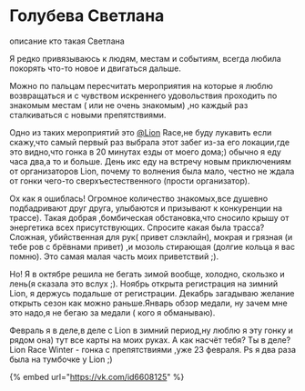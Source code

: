 # Голубева Светлана

описание кто такая Светлана



 Я редко привязываюсь к людям, местам и событиям, всегда любила покорять что-то новое и двигаться дальше.  
  
Можно по пальцам пересчитать мероприятия на которые я люблю возвращаться и с чувством искреннего удовольствия проходить по знакомым местам \( или не очень знакомым\) ,но каждый раз сталкиваться с новыми препятствиями.  
  
Одно из таких мероприятий это [@Lion](https://vk.com/lion) Race,не буду лукавить если скажу,что самый первый раз выбрала этот забег из-за его локации,где это видно,что гонка в 20 минутах езды от моего дома;\) обычно я еду часа два,а то и больше. День икс еду на встречу новым приключениям от организаторов Lion, почему то волнения была мало, честно не ждала от гонки чего-то сверхъестественного \(прости организатор\).  
  
Ох как я ошиблась! Огромное количество знакомых,все душевно подбадривают друг друга, улыбаются и призывают к конкуренции на трассе\). Такая добрая ,бомбическая обстановка,что сносило крышу от энергетика всех присутствующих. Спросите какая была трасса? Сложная, убийственная для рук\( привет слэклайн\), мокрая и грязная \(и тебе ров с брёвнами привет\) ,и мозоль стирающая \(долгие кольца я вас помню\). Это самая малая часть моих приветствий ;\).  
  
Но! Я в октябре решила не бегать зимой вообще, холодно, скользко и лень\(я сказала это вслух ;\). Ноябрь открыта регистрация на зимний Lion, я держусь подальше от регистрации. Декабрь загадываю желание открыть сезон как можно раньше.Январь обзор медали, ну зачем мне это надо,я не бегаю за медали \( кого я обманываю\).  
  
Февраль я в деле,в деле с Lion в зимний период,ну люблю я эту гонку и рядом она\) тут все карты на моих руках. А как насчёт тебя? Ты в деле? Lion Race Winter - гонка с препятствиями ,уже 23 февраля. Ps я два раза была на тумбочке у Lion ;\)

{% embed url="https://vk.com/id6608125" %}




